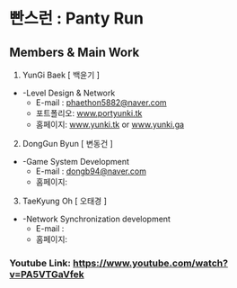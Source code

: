 # 빤스런 : Panty Run

## Members & Main Work
1. YunGi Baek [ 백윤기 ]
+ -Level Design & Network
  + E-mail  : phaethon5882@naver.com
  + 포트폴리오: www.portyunki.tk
  + 홈페이지: www.yunki.tk or www.yunki.ga

2. DongGun Byun [ 변동건 ]
+ -Game System Development
  + E-mail  : dongb94@naver.com
  + 홈페이지:

3. TaeKyung Oh [ 오태경 ]
+ -Network Synchronization development
  + E-mail  : 
  + 홈페이지:


### Youtube Link: https://www.youtube.com/watch?v=PA5VTGaVfek
